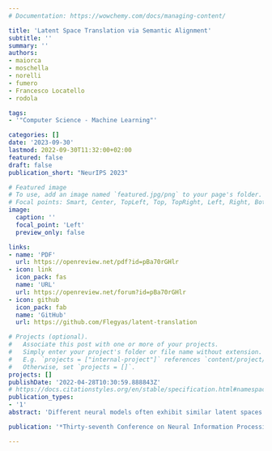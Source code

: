```yaml
---
# Documentation: https://wowchemy.com/docs/managing-content/

title: 'Latent Space Translation via Semantic Alignment'
subtitle: ''
summary: ''
authors:
- maiorca
- moschella
- norelli
- fumero
- Francesco Locatello
- rodola

tags:
- '"Computer Science - Machine Learning"'

categories: []
date: '2023-09-30'
lastmod: 2022-09-30T11:32:00+02:00
featured: false
draft: false
publication_short: "NeurIPS 2023"

# Featured image
# To use, add an image named `featured.jpg/png` to your page's folder.
# Focal points: Smart, Center, TopLeft, Top, TopRight, Left, Right, BottomLeft, Bottom, BottomRight.
image:
  caption: ''
  focal_point: 'Left'
  preview_only: false

links:
- name: 'PDF'
  url: https://openreview.net/pdf?id=pBa70rGHlr
- icon: link
  icon_pack: fas
  name: 'URL'
  url: https://openreview.net/forum?id=pBa70rGHlr
- icon: github
  icon_pack: fab
  name: 'GitHub'
  url: https://github.com/Flegyas/latent-translation

# Projects (optional).
#   Associate this post with one or more of your projects.
#   Simply enter your project's folder or file name without extension.
#   E.g. `projects = ["internal-project"]` references `content/project/deep-learning/index.md`.
#   Otherwise, set `projects = []`.
projects: []
publishDate: '2022-04-28T10:30:59.888843Z'
# https://docs.citationstyles.org/en/stable/specification.html#namespacing
publication_types:
- '1'
abstract: 'Different neural models often exhibit similar latent spaces when exposed to semantically similar data; however, this inherent similarity may not always be immediately apparent. Leveraging this observation, our work shows how representations learned from these neural modules can be translated between different pre-trained networks via simpler transformations than previously thought. An advantage of this approach is the ability to estimate these transformations using standard, well-understood algebraic procedures that have closed-form solutions. Our method directly estimates a transformation between two given latent spaces, thereby enabling effective stitching of encoders and decoders without additional training. We extensively validate the adaptability of this translation procedure in different experimental settings: across various trainings, architectures (e.g., ResNet, CNN, ViT), and in multiple downstream tasks (classification, reconstruction). Notably, we show how it is possible to zero-shot stitch text encoders and vision decoders, or vice-versa, yielding surprisingly good classification performance in this multimodal setting.'

publication: '*Thirty-seventh Conference on Neural Information Processing Systems (NeurIPS 2023)*'

---
```

